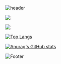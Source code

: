 ![header](https://capsule-render.vercel.app/api?type=waving&color=ffffff&height=250&section=header&text=Hi,%20I'm%20Front-end%20Developer,%20Eunjeong%20🐯&fontSize=30)

<a href="https://velog.io/@nej1044"><img src="https://velog-readme-stats.vercel.app/api/badge?name=nej1044"/></a>

<a href="https://github.com/nej1044"><img src="https://hits.seeyoufarm.com/api/count/incr/badge.svg?url=https%3A%2F%2Fgithub.com%2Fnej1044&count_bg=%23555555&title_bg=%23555555&icon=github.svg&icon_color=%23E7E7E7&title=GitHub&edge_flat=false)](https://hits.seeyoufarm.com"/></a>

[![Top Langs](https://github-readme-stats.vercel.app/api/top-langs/?username=nej1044&layout=compact)](https://github.com/nej1044/github-readme-stats)

[![Anurag's GitHub stats](https://github-readme-stats.vercel.app/api?username=nej1044)](https://github.com/nej1044/github-readme-stats)

![Footer](https://capsule-render.vercel.app/api?type=waving&color=ffffff&height=200&section=footer)
